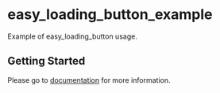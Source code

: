 # easy_loading_button_example

Example of easy_loading_button usage.

## Getting Started

Please go to [documentation](https://pub.dev/packages/easy_loading_button) for more information.